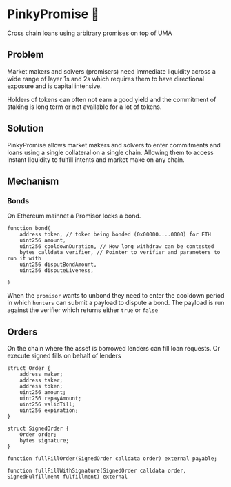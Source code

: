 # PinkyPromise 🤙

Cross chain loans using arbitrary promises on top of UMA

## Problem

Market makers and solvers (promisers) need immediate liquidity across a wide range of layer 1s and 2s which requires them to have directional exposure and is capital intensive.

Holders of tokens can often not earn a good yield and the commitment of staking is long term or not available for a lot of tokens.


## Solution

PinkyPromise allows market makers and solvers to enter commitments and loans using a single collateral on a single chain. Allowing them to access instant liquidity to fulfill intents and market make on any chain.


## Mechanism

### Bonds

On Ethereum mainnet a Promisor locks a bond.


```solidity
function bond(
    address token, // token being bonded (0x00000....0000) for ETH
    uint256 amount, 
    uint256 cooldownDuration, // How long withdraw can be contested
    bytes calldata verifier, // Pointer to verifier and parameters to run it with
    uint256 disputBondAmount,
    uint256 disputeLiveness,
    
)
```


When the `promisor` wants to unbond they need to enter the cooldown period in which `hunters` can submit a payload to dispute a bond. The payload is run against the verifier which returns either ``true`` or ``false``

## Orders

On the chain where the asset is borrowed lenders can fill loan requests. Or execute signed fills on behalf of lenders

```solidity
struct Order {
    address maker;
    address taker;
    address token;
    uint256 amount;
    uint256 repayAmount;
    uint256 validTill;
    uint256 expiration;
}
````
```solidity 
struct SignedOrder {
    Order order;
    bytes signature;
}
```

```solidity 
function fullFillOrder(SignedOrder calldata order) external payable;

```


```solidity
function fullFillWithSignature(SignedOrder calldata order, SignedFulfillment fulfillment) external
```
